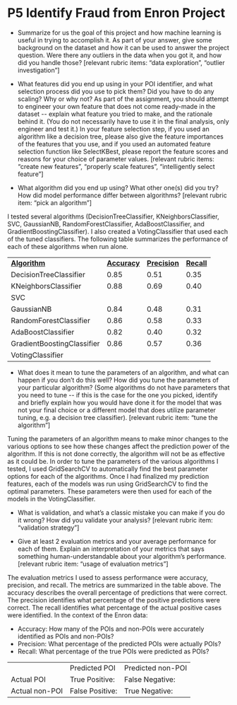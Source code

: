 P5 Identify Fraud from Enron Project
==============


* Summarize for us the goal of this project and how machine learning is useful in trying to accomplish it. As part of your answer, give some background on the dataset and how it can be used to answer the project question. Were there any outliers in the data when you got it, and how did you handle those?  [relevant rubric items: “data exploration”, “outlier investigation”]

* What features did you end up using in your POI identifier, and what selection process did you use to pick them? Did you have to do any scaling? Why or why not? As part of the assignment, you should attempt to engineer your own feature that does not come ready-made in the dataset -- explain what feature you tried to make, and the rationale behind it. (You do not necessarily have to use it in the final analysis, only engineer and test it.) In your feature selection step, if you used an algorithm like a decision tree, please also give the feature importances of the features that you use, and if you used an automated feature selection function like SelectKBest, please report the feature scores and reasons for your choice of parameter values.  [relevant rubric items: “create new features”, “properly scale features”, “intelligently select feature”]


* What algorithm did you end up using? What other one(s) did you try? How did model performance differ between algorithms?  [relevant rubric item: “pick an algorithm”]

I tested several algorithms (DecisionTreeClassifier, KNeighborsClassifier, SVC, GaussianNB, RandomForestClassifier, AdaBoostClassifier, and GradientBoostingClassifier).  I also created a VotingClassifier that used each of the tuned classifiers.  The following table summarizes the performance of each of these algorithms when run alone.
<table>
<tr>
<td><b><u>Algorithm</u></b>
</td>
<td><b><u>Accuracy</u></b>
</td>
<td><b><u>Precision</u></b>
</td>
<td><b><u>Recall</u></b>
</td>
</tr>
<tr>
<td>DecisionTreeClassifier
</td>
<td>0.85
</td>
<td>0.51
</td>
<td>0.35
</td>
</tr>
<tr>
<td>KNeighborsClassifier
</td>
<td>0.88
</td>
<td>0.69
</td>
<td>0.40
</td>
</tr>
<tr>
<td>SVC
</td>
<td>
</td>
<td>
</td>
<td>
</td>
</tr>
<tr>
<td>GaussianNB
</td>
<td>0.84
</td>
<td>0.48
</td>
<td>0.31
</td>
</tr>
<tr>
<td>RandomForestClassifier
</td>
<td>0.86
</td>
<td>0.58
</td>
<td>0.33
</td>
</tr>
<tr>
<td>AdaBoostClassifier
</td>
<td>0.82
</td>
<td>0.40
</td>
<td>0.32
</td>
</tr>
<tr>
<td>GradientBoostingClassifier
</td>
<td>0.86
</td>
<td>0.57
</td>
<td>0.36
</td>
</tr>
<tr>
<td>VotingClassifier
</td>
<td>
</td>
<td>
</td>
<td>
</td>
</tr>
</table>


* What does it mean to tune the parameters of an algorithm, and what can happen if you don’t do this well?  How did you tune the parameters of your particular algorithm? (Some algorithms do not have parameters that you need to tune -- if this is the case for the one you picked, identify and briefly explain how you would have done it for the model that was not your final choice or a different model that does utilize parameter tuning, e.g. a decision tree classifier).  [relevant rubric item: “tune the algorithm”]

Tuning the parameters of an algorithm means to make minor changes to the various options to see how these changes affect the prediction power of the algorithm.  If this is not done correctly, the algorithm will not be as effective as it could be.  In order to tune the parameters of the various algorithms I tested, I used GridSearchCV to automatically find the best parameter options for each of the algorithms.  Once I had finalized my prediction features, each of the models was run using GridSearchCV to find the optimal parameters.  These parameters were then used for each of the models in the VotingClassifier.

* What is validation, and what’s a classic mistake you can make if you do it wrong? How did you validate your analysis?  [relevant rubric item: “validation strategy”]

* Give at least 2 evaluation metrics and your average performance for each of them.  Explain an interpretation of your metrics that says something human-understandable about your algorithm’s performance. [relevant rubric item: “usage of evaluation metrics”]

The evaluation metrics I used to assess performance were accuracy, precision, and recall.  The metrics are summarized in the table above.  The accuracy describes the overall percentage of predictions that were correct.  The precision identifies what percentage of the positive predictions were correct.  The recall identifies what percentage of the actual positive cases were identified. In the context of the Enron data:

* Accuracy: How many of the POIs and non-POIs were accurately identified as POIs and non-POIs?
* Precision: What percentage of the predicted POIs were actually POIs?
* Recall: What percentage of the true POIs were predicted as POIs?

<table>
<tr>
<td>
</td>
<td>Predicted POI 
</td>
<td>Predicted non-POI 
</td>
</tr>
<tr>
<td>Actual POI
</td>
<td>True Positive:
</td>
<td>False Negative:
</td>
</tr>
<tr>
<td>Actual non-POI
</td>
<td>False Positive:
</td>
<td>True Negative:
</td>
</tr>
</table>